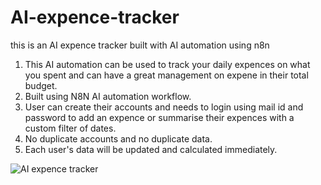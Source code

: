 # AI-expence-tracker
this is an AI expence tracker built with AI automation using n8n 

1) This AI automation can be used to track your daily expences on what you spent and can have a great management on expene in their total budget.
2) Built using N8N AI automation workflow.
3) User can create their accounts and needs to login using mail id and password to add an expence or summarise their expences with a custom filter of dates.
4) No duplicate accounts and no duplicate data.
5) Each user's data will be updated and calculated immediately.


![AI expence tracker](https://github.com/user-attachments/assets/6a18df0d-b6cf-4d1b-b4b6-11847c7f1141)
